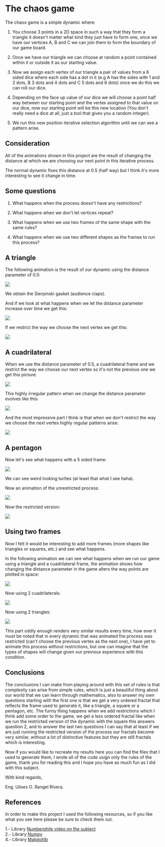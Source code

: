 # The chaos game

The chaos game is a simple dynamic  where: <br>

1. You choose 3 points in a 2D space in such a way that they form a triangle it doesn't matter what kind they just have to form one, once we have our vertices A, B and C we can join them to form the boundary of our game board.<br>

2. Once we have our triangle we can choose at random a point contained within it or outside it as our starting value.<br>

3. Now we assign each vertex of our triangle a pair of values from a 6 sided dice where each side has a dot in it (e.g A has the sides with 1 and 2 dots, B 3 dots and 4 dots and C 5 dots and 6 dots) once we do this we can roll our dice.<br>

4. Depending on the face up value of our dice we will choose a point half way between our starting point and the vertex assigned to that value on our dice, now our starting point will be this new location (You don't really need a dice at all, just a tool that gives you a random integer).<br>

5. We run this new position iterative selection algorithm until we can see a pattern arise.<br>

## Consideration

All of the animations shown in this project are the result of changing the distance at which we are choosing our next point in this iterative process.<br>

The normal dynamic fixes this distance at 0.5 (half way) but I think it's more interesting to see it change in time.<br>

## Some questions

1. What happens when the process doesn't have any restrictions?<br>

2. What happens when we don't let vertices repeat?<br>

3. What happens when we use two frames of the same shape with the same rules?<br>

4. What happens when we use two different shapes as the frames to run this process?<br>

## A triangle

The following animation is the result of our dynamic using the distance parameter of 0.5: <br>

![](https://github.com/uli-wizrd/Chaos_Game/blob/main/Graphics/triangle.gif)

We obtain the Sierpinski gasket (audience claps). <br>

And if we look at what happens when we let the distance parameter increase over time we get this: <br>

![](https://github.com/uli-wizrd/Chaos_Game/blob/main/Graphics/dist_var_tri.gif)

If we restrict the way we choose the next vertex we get this: <br>

![](https://github.com/uli-wizrd/Chaos_Game/blob/main/Graphics/dist_var_rest_tri.gif)

## A cuadrilateral

When we use the distance parameter of 0.5, a cuadrilateral frame and we restrict the way we choose our next vertex so it's not the previous one we get this picture:

![](https://github.com/uli-wizrd/Chaos_Game/blob/main/Graphics/Chaos_Game_Cuad_0.5.png)

This highly irregular pattern when we change the distance parameter evolves like this: <br>

![](https://github.com/uli-wizrd/Chaos_Game/blob/main/Graphics/dist_var_cuad.gif)

And the most impressive part I think is that when we don't restrict the way we choose the next vertex highly regular patterns arise:

![](https://github.com/uli-wizrd/Chaos_Game/blob/main/Graphics/dist_var_unrest_cuad.gif)

## A pentagon

Now let's see what happens with a 5 sided frame: <br>

![](https://github.com/uli-wizrd/Chaos_Game/blob/main/Graphics/Chaos_Game_Pent_0.5.png)

We can see weird looking turtles (at least that what I see haha). <br>

Now an animation of the unrestricted process: <br>

![](https://github.com/uli-wizrd/Chaos_Game/blob/main/Graphics/dist_var_unrest_pent.gif)

Now the restricted version:<br>

![](https://github.com/uli-wizrd/Chaos_Game/blob/main/Graphics/dist_var_pent.gif)

## Using two frames

Now I felt it would be interesting to add more frames (more shapes like triangles or squares, etc.) and see what happens. <br>

In the following animation we can see what happens when we run our game using a triangle and a cuadrilateral frame, the animation shows how changing the distance parameter in the game alters the way points are plotted in space: <br>

![](https://github.com/uli-wizrd/Chaos_Game/blob/main/Graphics/dist_var_cuad_tri.gif)

Now using 2 cuadrilaterals:<br>

![](https://github.com/uli-wizrd/Chaos_Game/blob/main/Graphics/dist_var_cuad_cuad.gif)

Now using 2 triangles: <br>

![](https://github.com/uli-wizrd/Chaos_Game/blob/main/Graphics/dist_var_d_tri.gif)

This part oddly enough renders very similar results every time, how ever it must be noted that in every dynamic that was animated the process was restricted (can't choose the previous vertex as the next one), I have yet to animate this process without restrictions, but one can imagine that the types of shapes will change given our previous experience with this condition. <br>

## Conclusions

The conclusions I can make from playing around with this set of rules is that complexity can arise from simple rules, which is just a beautiful thing about our world that we can learn through mathematics, also to answer my own questions starting with the first one is that we get a very ordered fractal that reflects the frame used to generate it, like a triangle, a square or a pentagon, etc. The funny thing happens when we add restrictions which I think add some order to the game, we get a less ordered fractal like when we run the restricted version of the dynamic with the square this answers question 2, and to answer the last two questions I can say that at least if we are just running the restricted version of the process our fractals become very similar, without a lot of distinctive features but they are still fractals which is interesting.<br>

Now if you would like to recreate my results here you can find the files that I used to generate them, I wrote all of the code usign only the rules of the game, thank you for reading this and I hope you have as much fun as I did with this subject.

With kind regards, 

Eng. Ulises O. Rangel Rivera.

## References

In order to make this project I used the following resources, so if you like what you see here please be sure to check them out.

1.- Library <a href="https://www.youtube.com/watch?v=kbKtFN71Lfs&t=450s" target="_blank"> Numberphile video on the subject <a> <br>
2.- Library <a href="https://numpy.org/" target="_blank"> Numpy <a> <br>
4.- Library <a href="https://matplotlib.org/stable/gallery/color/index.html" target="_blank"> Matplotlib <a> <br>
